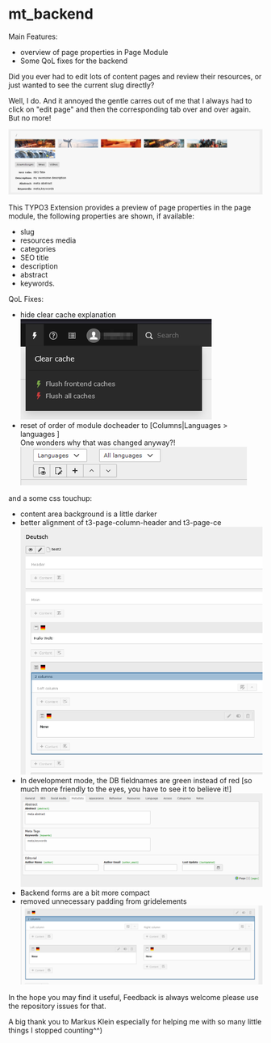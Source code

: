 # mt_backend

Main Features:
- overview of page properties in Page Module
- Some QoL fixes for the backend 

Did you ever had to edit lots of content pages and review their resources, 
or just wanted to see the current slug directly?

Well, I do. And it annoyed the gentle carres out of me that I always had to click on "edit page" 
and then the corresponding tab over and over again. But no more!

![alt text](Documentation/preview.png)

This TYPO3 Extension provides a preview of page properties in the page module,
the following properties are shown, if available:
- slug
- resources media
- categories
- SEO title
- description
- abstract
- keywords.

QoL Fixes:
- hide clear cache explanation\
  ![alt text](Documentation/clearcache.png)
- reset of order of module docheader to [Columns|Languages  > languages ]\
  One wonders why that was changed anyway?!
  ![alt text](Documentation/languages-columns.png)


and a some css touchup:

- content area background is a little darker
- better alignment of t3-page-column-header and t3-page-ce
  ![alt text](Documentation/satisfying.png)
- In development mode, the DB fieldnames are green instead of red [so much more friendly to the eyes, you have to see it to believe it!]
  ![alt text](Documentation/code-green.png)
- Backend forms are a bit more compact
- removed unnecessary padding from gridelements
  ![alt text](Documentation/gridelements.png)


In the hope you may find it useful,
Feedback is always welcome please use the repository issues for that.

A big thank you to Markus Klein especially for helping me with so many little things I stopped counting^^)